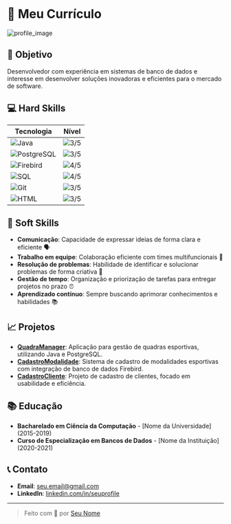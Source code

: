 # 💼 **Meu Currículo**

![profile_image](https://via.placeholder.com/150)

## 🎯 **Objetivo**
Desenvolvedor com experiência em sistemas de banco de dados e interesse em desenvolver soluções inovadoras e eficientes para o mercado de software.

## 💻 **Hard Skills**

| Tecnologia        | Nível         |
|-------------------|---------------|
| ![Java](https://img.shields.io/badge/Java-ED8B00?style=for-the-badge&logo=java&logoColor=white) |![3/5](https://img.shields.io/badge/Intermediate-3-yellow)|
| ![PostgreSQL](https://img.shields.io/badge/PostgreSQL-316192?style=for-the-badge&logo=postgresql&logoColor=white) | ![3/5](https://img.shields.io/badge/Advanced-4-yellowgreen) |
| ![Firebird](https://img.shields.io/badge/Firebird-FF0000?style=for-the-badge&logo=firebird&logoColor=white) | ![4/5](https://img.shields.io/badge/Advanced-4-yellowgreen)  |
| ![SQL](https://img.shields.io/badge/SQL-000000?style=for-the-badge&logo=sql&logoColor=white) | ![4/5](https://img.shields.io/badge/Advanced-4-yellowgreen)  |
| ![Git](https://img.shields.io/badge/Git-F05032?style=for-the-badge&logo=git&logoColor=white) | ![3/5](https://img.shields.io/badge/Expert-5-green) |
| ![HTML](https://img.shields.io/badge/HTML-E34F26?style=for-the-badge&logo=html5&logoColor=white) | ![3/5](https://img.shields.io/badge/Intermediate-3-yellow) |

## 🌟 **Soft Skills**
- **Comunicação**: Capacidade de expressar ideias de forma clara e eficiente 🗣️
- **Trabalho em equipe**: Colaboração eficiente com times multifuncionais 🤝
- **Resolução de problemas**: Habilidade de identificar e solucionar problemas de forma criativa 🧠
- **Gestão de tempo**: Organização e priorização de tarefas para entregar projetos no prazo ⏰
- **Aprendizado contínuo**: Sempre buscando aprimorar conhecimentos e habilidades 📚

## 📈 **Projetos**
- **[QuadraManager](#)**: Aplicação para gestão de quadras esportivas, utilizando Java e PostgreSQL.
- **[CadastroModalidade](#)**: Sistema de cadastro de modalidades esportivas com integração de banco de dados Firebird.
- **[CadastroCliente](#)**: Projeto de cadastro de clientes, focado em usabilidade e eficiência.

## 📚 **Educação**
- **Bacharelado em Ciência da Computação** - [Nome da Universidade] (2015-2019)
- **Curso de Especialização em Bancos de Dados** - [Nome da Instituição] (2020-2021)

## 📞 **Contato**
- **Email**: [seu.email@gmail.com](mailto:seu.email@gmail.com)
- **LinkedIn**: [linkedin.com/in/seuprofile](https://linkedin.com/in/seuprofile)

---

> Feito com 💙 por [Seu Nome](https://github.com/seuusername)
